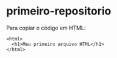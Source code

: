 # primeiro-repositorio

Para copiar o código em HTML:
```
<html>
  <h1>Meu primeiro arquivo HTML</h1>
</html>
